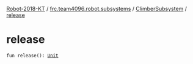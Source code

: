 [Robot-2018-KT](../../index.md) / [frc.team4096.robot.subsystems](../index.md) / [ClimberSubsystem](index.md) / [release](./release.md)

# release

`fun release(): `[`Unit`](https://kotlinlang.org/api/latest/jvm/stdlib/kotlin/-unit/index.html)
